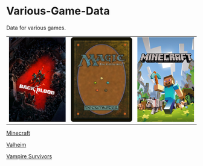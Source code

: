 # Various-Game-Data

Data for various games.

 <table>
  <tr>
    <td>
        <a href="/Back4Blood/"><img src="Back4Blood/Resource/Back4Blood-logo.png" width="200">
    </td>
    <td>
        <a href="/Magic%20the%20Gathering/"><img src="Magic%20the%20Gathering/Resource/Magic-the-Gathering-logo.png" width="215"></a>
    </td>
    <td>
        <a href="/Minecraft/"><img src="Minecraft/Resource/Minecraft-logo.png" width="200"></a>
    </td>
  </tr>
  <tr>
  </tr>
  <tr>
  </tr>
</table> 


[Minecraft](Minecraft)

[Valheim](Valheim)<br>

[Vampire Survivors](Vampire%20Survivors)<br>